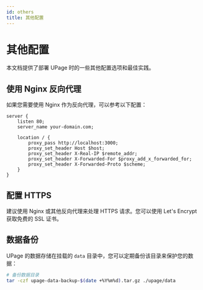 ```yaml
---
id: others
title: 其他配置
---
```


# 其他配置

本文档提供了部署 UPage 时的一些其他配置选项和最佳实践。

## 使用 Nginx 反向代理

如果您需要使用 Nginx 作为反向代理，可以参考以下配置：

```nginx
server {
    listen 80;
    server_name your-domain.com;

    location / {
        proxy_pass http://localhost:3000;
        proxy_set_header Host $host;
        proxy_set_header X-Real-IP $remote_addr;
        proxy_set_header X-Forwarded-For $proxy_add_x_forwarded_for;
        proxy_set_header X-Forwarded-Proto $scheme;
    }
}
```

## 配置 HTTPS

建议使用 Nginx 或其他反向代理来处理 HTTPS 请求。您可以使用 Let's Encrypt 获取免费的 SSL 证书。

## 数据备份

UPage 的数据存储在挂载的 `data` 目录中，您可以定期备份该目录来保护您的数据：

```bash
# 备份数据目录
tar -czf upage-data-backup-$(date +%Y%m%d).tar.gz ./upage/data
```
